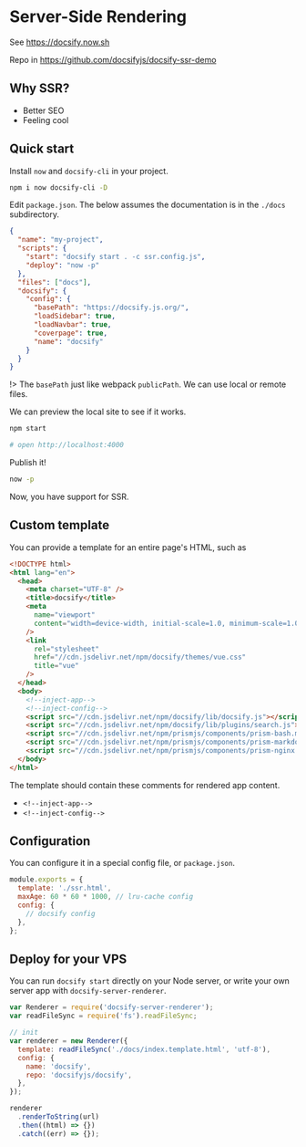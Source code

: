 # Server-Side Rendering

See https://docsify.now.sh

Repo in https://github.com/docsifyjs/docsify-ssr-demo

## Why SSR?

- Better SEO
- Feeling cool

## Quick start

Install `now` and `docsify-cli` in your project.

```bash
npm i now docsify-cli -D
```

Edit `package.json`. The below assumes the documentation is in the `./docs` subdirectory.

```json
{
  "name": "my-project",
  "scripts": {
    "start": "docsify start . -c ssr.config.js",
    "deploy": "now -p"
  },
  "files": ["docs"],
  "docsify": {
    "config": {
      "basePath": "https://docsify.js.org/",
      "loadSidebar": true,
      "loadNavbar": true,
      "coverpage": true,
      "name": "docsify"
    }
  }
}
```

!> The `basePath` just like webpack `publicPath`. We can use local or remote files.

We can preview the local site to see if it works.

```bash
npm start

# open http://localhost:4000
```

Publish it!

```bash
now -p
```

Now, you have support for SSR.

## Custom template

You can provide a template for an entire page's HTML, such as

```html
<!DOCTYPE html>
<html lang="en">
  <head>
    <meta charset="UTF-8" />
    <title>docsify</title>
    <meta
      name="viewport"
      content="width=device-width, initial-scale=1.0, minimum-scale=1.0"
    />
    <link
      rel="stylesheet"
      href="//cdn.jsdelivr.net/npm/docsify/themes/vue.css"
      title="vue"
    />
  </head>
  <body>
    <!--inject-app-->
    <!--inject-config-->
    <script src="//cdn.jsdelivr.net/npm/docsify/lib/docsify.js"></script>
    <script src="//cdn.jsdelivr.net/npm/docsify/lib/plugins/search.js"></script>
    <script src="//cdn.jsdelivr.net/npm/prismjs/components/prism-bash.min.js"></script>
    <script src="//cdn.jsdelivr.net/npm/prismjs/components/prism-markdown.min.js"></script>
    <script src="//cdn.jsdelivr.net/npm/prismjs/components/prism-nginx.min.js"></script>
  </body>
</html>
```

The template should contain these comments for rendered app content.

- `<!--inject-app-->`
- `<!--inject-config-->`

## Configuration

You can configure it in a special config file, or `package.json`.

```js
module.exports = {
  template: './ssr.html',
  maxAge: 60 * 60 * 1000, // lru-cache config
  config: {
    // docsify config
  },
};
```

## Deploy for your VPS

You can run `docsify start` directly on your Node server, or write your own server app with `docsify-server-renderer`.

```js
var Renderer = require('docsify-server-renderer');
var readFileSync = require('fs').readFileSync;

// init
var renderer = new Renderer({
  template: readFileSync('./docs/index.template.html', 'utf-8'),
  config: {
    name: 'docsify',
    repo: 'docsifyjs/docsify',
  },
});

renderer
  .renderToString(url)
  .then((html) => {})
  .catch((err) => {});
```
